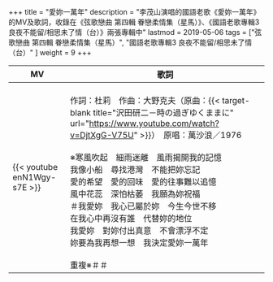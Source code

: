 +++
title = "愛妳一萬年"
description = "李茂山演唱的國語老歌《愛妳一萬年》的MV及歌詞，收錄在《弦歌戀曲 第四輯 眷戀柔情集（星馬）》、《國語老歌專輯3 良夜不能留/相思未了情（台）》兩張專輯中"
lastmod = 2019-05-06
tags = ["弦歌戀曲 第四輯 眷戀柔情集（星馬）",  "國語老歌專輯3 良夜不能留/相思未了情（台）" ]
weight = 9
+++

MV  | 歌詞  
--------------|-------
{{< youtube enN1Wgy-s7E >}}|<br/>作詞：杜莉　作曲：大野克夫（原曲：{{< target-blank title="沢田研二－時の過ぎゆくままに" url="https://www.youtube.com/watch?v=DjtXgG-V75U" >}}）　原唱：萬沙浪／1976 <br/><br/>※寒風吹起　細雨迷離　風雨揭開我的記憶<br/>我像小船　尋找港灣　不能把妳忘記<br/>愛的希望　愛的回味　愛的往事難以追憶<br/>風中花蕊　深怕枯萎　我願為妳祝福<br/>＃我愛妳　我心已屬於妳　今生今世不移<br/>在我心中再沒有誰　代替妳的地位<br/>我愛妳　對妳付出真意　不會漂浮不定<br/>妳要為我再想一想　我決定愛妳一萬年<br/><br/>重複※＃＃